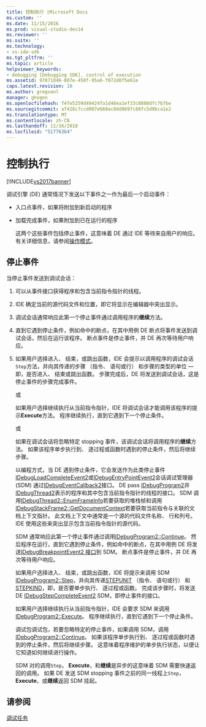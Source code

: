 ```yaml
---
title: 控制执行 |Microsoft Docs
ms.custom: ''
ms.date: 11/15/2016
ms.prod: visual-studio-dev14
ms.reviewer: ''
ms.suite: ''
ms.technology:
- vs-ide-sdk
ms.tgt_pltfrm: ''
ms.topic: article
helpviewer_keywords:
- debugging [Debugging SDK], control of execution
ms.assetid: 97071846-007e-450f-95a6-f072d0f5e61e
caps.latest.revision: 10
ms.author: gregvanl
manager: ghogen
ms.openlocfilehash: f4fe5259d49424fa1d46ea1ef33c0808dfc7b7be
ms.sourcegitcommit: af428c7ccd007e668ec0dd8697c88fc5d8bca1e2
ms.translationtype: MT
ms.contentlocale: zh-CN
ms.lasthandoff: 11/16/2018
ms.locfileid: "51776364"
---
```

# <a name="control-of-execution"></a>控制执行
[!INCLUDE[vs2017banner](../../includes/vs2017banner.md)]

调试引擎 (DE) 通常情况下发送以下事件之一作为最后一个启动事件：  
  
- 入口点事件，如果将附加到新启动的程序  
  
- 加载完成事件，如果附加到已在运行的程序  
  
  这两个这些事件包括停止事件，这意味着 DE 通过 IDE 等待来自用户的响应。 有关详细信息，请参阅[操作模式](../../extensibility/debugger/operational-modes.md)。  
  
## <a name="stopping-event"></a>停止事件  
 当停止事件发送到调试会话：  
  
1. 可以从事件接口获得程序和包含当前指令指针的线程。  
  
2. IDE 确定当前的源代码文件和位置，即它将显示在编辑器中突出显示。  
  
3. 调试会话通常响应此第一个停止事件通过调用程序的**继续**方法。  
  
4. 直到它遇到停止条件，例如命中的断点，在其中用例 DE 断点将事件发送到调试会话，然后在运行该程序。 断点事件是停止事件，并 DE 再次等待用户响应。  
  
5. 如果用户选择进入、 结束，或跳出函数，IDE 会提示以调用程序的调试会话`Step`方法，并向其传递的步骤 （指令、 语句或行） 和步骤的类型的单位 — 即，是否进入、 结束或跳出函数。 步骤完成后，DE 将发送到调试会话，这是停止事件的步骤完成事件。  
  
    或  
  
    如果用户选择继续执行从当前指令指针，IDE 将调试会话才能调用该程序的提示**Execute**方法。 程序继续执行，直到它遇到下一个停止条件。  
  
    或  
  
    如果在调试会话将忽略特定 stopping 事件，该调试会话将调用程序的**继续**方法。 如果该程序单步执行到、 逐过程或函数时遇到的停止条件，然后将继续步骤。  
  
   以编程方式，当 DE 遇到停止条件，它会发送作为此类停止事件[IDebugLoadCompleteEvent2](../../extensibility/debugger/reference/idebugloadcompleteevent2.md)或[IDebugEntryPointEvent2](../../extensibility/debugger/reference/idebugentrypointevent2.md)会话调试管理器 (SDM) 通过[IDebugEventCallback2](../../extensibility/debugger/reference/idebugeventcallback2.md)接口。 DE pass [IDebugProgram2](../../extensibility/debugger/reference/idebugprogram2.md)并[IDebugThread2](../../extensibility/debugger/reference/idebugthread2.md)表示的程序和其中包含当前指令指针的线程的接口。 SDM 调用[IDebugThread2::EnumFrameInfo](../../extensibility/debugger/reference/idebugthread2-enumframeinfo.md)若要获取的堆栈帧和调用[IDebugStackFrame2::GetDocumentContext](../../extensibility/debugger/reference/idebugstackframe2-getdocumentcontext.md)若要获取当前指令与关联的文档上下文指针。 此文档上下文中通常是一个源的代码文件名称、 行和列号。 IDE 使用这些来突出显示包含当前指令指针的源代码。  
  
   SDM 通常响应此第一个停止事件通过调用[IDebugProgram2::Continue](../../extensibility/debugger/reference/idebugprogram2-continue.md)。 然后程序在运行，直到它遇到停止条件，例如命中的断点，在其中用例 DE 将发送[IDebugBreakpointEvent2 接口](../../extensibility/debugger/reference/idebugbreakpointevent2.md)到 SDM。 断点事件是停止事件，并 DE 再次等待用户响应。  
  
   如果用户选择进入、 结束，或跳出函数，IDE 将提示来调用 SDM [IDebugProgram2::Step](../../extensibility/debugger/reference/idebugprogram2-step.md)，并向其传递[STEPUNIT](../../extensibility/debugger/reference/stepunit.md) （指令、 语句或行） 和[STEPKIND](../../extensibility/debugger/reference/stepkind.md)，即，是否要单步执行、 逐过程或函数。 完成该步骤时，将发送 DE [IDebugStepCompleteEvent2](../../extensibility/debugger/reference/idebugstepcompleteevent2.md) SDM，即停止事件的接口。  
  
   如果用户选择继续执行从当前指令指针，IDE 会要求 SDM 来调用[IDebugProgram2::Execute](../../extensibility/debugger/reference/idebugprogram2-execute.md)。 程序继续执行，直到它遇到下一个停止条件。  
  
   调试包调试包，若要忽略特定的停止事件，如果调用 SDM，调用[IDebugProgram2::Continue](../../extensibility/debugger/reference/idebugprogram2-continue.md)。 如果该程序单步执行到、 逐过程或函数时遇到的停止条件，然后将继续步骤。 这意味着程序维护的单步执行状态，以便让它知道如何继续进行操作。  
  
   SDM 对的调用`Step`， **Execute**，和**继续**是异步的这意味着 SDM 需要快速返回的调用。 如果 DE 发送 SDM stopping 事件之前的同一线程上`Step`， **Execute**，或**继续**返回 SDM 挂起。  
  
## <a name="see-also"></a>请参阅  
 [调试任务](../../extensibility/debugger/debugging-tasks.md)

